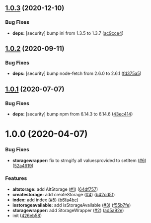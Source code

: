 ## [1.0.3](https://github.com/kotarella1110/typesafe-storage/compare/v1.0.2...v1.0.3) (2020-12-10)


### Bug Fixes

* **deps:** [security] bump ini from 1.3.5 to 1.3.7 ([ac9cce4](https://github.com/kotarella1110/typesafe-storage/commit/ac9cce48480645f1b4863a1471fc0335f3a0988b))

## [1.0.2](https://github.com/kotarella1110/typesafe-storage/compare/v1.0.1...v1.0.2) (2020-09-11)


### Bug Fixes

* **deps:** [security] bump node-fetch from 2.6.0 to 2.6.1 ([fd375a5](https://github.com/kotarella1110/typesafe-storage/commit/fd375a555d3405f197cb5ccf262805354c93197d))

## [1.0.1](https://github.com/kotarella1110/typesafe-storage/compare/v1.0.0...v1.0.1) (2020-07-07)


### Bug Fixes

* **deps:** [security] bump npm from 6.14.3 to 6.14.6 ([43ec414](https://github.com/kotarella1110/typesafe-storage/commit/43ec414359f814f32d653713476d5ed022b89d28))

# 1.0.0 (2020-04-07)


### Bug Fixes

* **storagewrapper:** fix to strngify all values​provided to setItem ([#6](https://github.com/kotarella1110/typesafe-storage/issues/6)) ([52a4919](https://github.com/kotarella1110/typesafe-storage/commit/52a4919f8df2f1ada4e55bcd798c426d7da142c5))


### Features

* **altstorage:** add AltStorage ([#1](https://github.com/kotarella1110/typesafe-storage/issues/1)) ([64df757](https://github.com/kotarella1110/typesafe-storage/commit/64df757a622829db4b46b4a94a03ba154ab6d827))
* **createstorage:** add createStorage ([#4](https://github.com/kotarella1110/typesafe-storage/issues/4)) ([b42cd5f](https://github.com/kotarella1110/typesafe-storage/commit/b42cd5fbabe1640166401decb3218f1d8b3643c8))
* **index:** add index ([#5](https://github.com/kotarella1110/typesafe-storage/issues/5)) ([b6fa4bc](https://github.com/kotarella1110/typesafe-storage/commit/b6fa4bceb655e56100cc296a560efcad40e315b4))
* **isstorageavailable:** add isStorageAvailable ([#3](https://github.com/kotarella1110/typesafe-storage/issues/3)) ([f55b7fe](https://github.com/kotarella1110/typesafe-storage/commit/f55b7fe40e3b9e590edc11ea8823a3a08754f847))
* **storagewrapper:** add StorageWrapper ([#2](https://github.com/kotarella1110/typesafe-storage/issues/2)) ([ad5a92e](https://github.com/kotarella1110/typesafe-storage/commit/ad5a92e02f74196e69f6c771791554db09c29df8))
* init ([426eb58](https://github.com/kotarella1110/typesafe-storage/commit/426eb589bc163e5fd9819edf6fc345b61366d52b))
